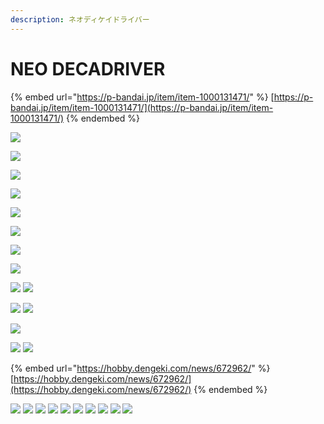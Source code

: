 ```yaml
---
description: ネオディケイドライバー
---
```


# NEO DECADRIVER

{% embed url="https://p-bandai.jp/item/item-1000131471/" %}
[https://p-bandai.jp/item/item-1000131471/](https://p-bandai.jp/item/item-1000131471/)
{% endembed %}

![](https://bandai-a.akamaihd.net/bc/images/shop\_top\_boys-toy/20181202\_rider\_8qhr6vg0in\_01\_ftebnj.jpg)

![](https://bandai-a.akamaihd.net/bc/images/shop\_top\_boys-toy/20181202\_rider\_8qhr6vg0in\_02\_hkowq.jpg)

![](https://bandai-a.akamaihd.net/bc/images/shop\_top\_boys-toy/20181202\_rider\_8qhr6vg0in\_03\_brkyl.jpg)

![](https://bandai-a.akamaihd.net/bc/images/shop\_top\_boys-toy/20181202\_rider\_8qhr6vg0in\_04\_jyebhw.jpg)

![](https://bandai-a.akamaihd.net/bc/images/shop\_top\_boys-toy/20181202\_rider\_8qhr6vg0in\_05\_ayebr.jpg)

![](https://bandai-a.akamaihd.net/bc/images/shop\_top\_boys-toy/20181202\_rider\_8qhr6vg0in\_06\_afnuen\_2.jpg)

![](https://bandai-a.akamaihd.net/bc/img/model/xl/1000131471\_1.jpg)

![](https://bandai-a.akamaihd.net/bc/img/model/xl/1000131471\_2.jpg)

![](https://bandai-a.akamaihd.net/bc/img/model/xl/1000131471\_3.jpg) ![](https://bandai-a.akamaihd.net/bc/img/model/xl/1000131471\_4.jpg)

![](https://bandai-a.akamaihd.net/bc/img/model/xl/1000131471\_5.jpg) ![](https://bandai-a.akamaihd.net/bc/img/model/xl/1000131471\_6.jpg)

![](https://bandai-a.akamaihd.net/bc/img/model/xl/1000131471\_7.jpg)

![](https://bandai-a.akamaihd.net/bc/img/model/xl/1000131471\_8.jpg) ![](https://bandai-a.akamaihd.net/bc/img/model/xl/1000131471\_9.jpg)

{% embed url="https://hobby.dengeki.com/news/672962/" %}
[https://hobby.dengeki.com/news/672962/](https://hobby.dengeki.com/news/672962/)
{% endembed %}

![](https://hobby.dengeki.com/ss/hobby/uploads/2018/11/bb201812\_08\_zi-o\_01.jpg) ![](https://hobby.dengeki.com/ss/hobby/uploads/2018/11/bb201812\_08\_zi-o\_02.jpg) ![](https://hobby.dengeki.com/ss/hobby/uploads/2018/11/bb201812\_08\_zi-o\_03.jpg) ![](https://hobby.dengeki.com/ss/hobby/uploads/2018/11/bb201812\_08\_zi-o\_04.jpg) ![](https://hobby.dengeki.com/ss/hobby/uploads/2018/12/bb201812\_08\_zi-o\_05\_1.jpg) ![](https://hobby.dengeki.com/ss/hobby/uploads/2018/12/bb201812\_08\_zi-o\_05\_2r.jpg) ![](https://hobby.dengeki.com/ss/hobby/uploads/2018/12/bb201812\_08\_zi-o\_05\_3r.jpg) ![](https://hobby.dengeki.com/ss/hobby/uploads/2018/12/bb201812\_08\_zi-o\_05\_4r.jpg) ![](https://hobby.dengeki.com/ss/hobby/uploads/2018/11/bb201812\_08\_zi-o\_06.jpg) ![](https://hobby.dengeki.com/ss/hobby/uploads/2018/11/bb201812\_08\_zi-o\_07.jpg)
